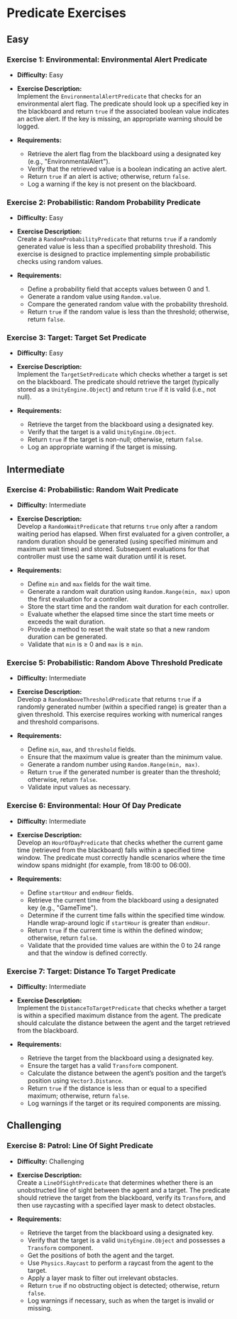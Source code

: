 # Predicate Exercises

## Easy

### Exercise 1: Environmental: Environmental Alert Predicate

- **Difficulty:** Easy  
- **Exercise Description:**  
  Implement the `EnvironmentalAlertPredicate` that checks for an environmental alert flag. The predicate should look up a specified key in the blackboard and return `true` if the associated boolean value indicates an active alert. If the key is missing, an appropriate warning should be logged.

- **Requirements:**
  - Retrieve the alert flag from the blackboard using a designated key (e.g., "EnvironmentalAlert").
  - Verify that the retrieved value is a boolean indicating an active alert.
  - Return `true` if an alert is active; otherwise, return `false`.
  - Log a warning if the key is not present on the blackboard.

### Exercise 2: Probabilistic: Random Probability Predicate

- **Difficulty:** Easy  
- **Exercise Description:**  
  Create a `RandomProbabilityPredicate` that returns `true` if a randomly generated value is less than a specified probability threshold. This exercise is designed to practice implementing simple probabilistic checks using random values.

- **Requirements:**
  - Define a probability field that accepts values between 0 and 1.
  - Generate a random value using `Random.value`.
  - Compare the generated random value with the probability threshold.
  - Return `true` if the random value is less than the threshold; otherwise, return `false`.

### Exercise 3: Target: Target Set Predicate

- **Difficulty:** Easy  
- **Exercise Description:**  
  Implement the `TargetSetPredicate` which checks whether a target is set on the blackboard. The predicate should retrieve the target (typically stored as a `UnityEngine.Object`) and return `true` if it is valid (i.e., not null).

- **Requirements:**
  - Retrieve the target from the blackboard using a designated key.
  - Verify that the target is a valid `UnityEngine.Object`.
  - Return `true` if the target is non-null; otherwise, return `false`.
  - Log an appropriate warning if the target is missing.

## Intermediate

### Exercise 4: Probabilistic: Random Wait Predicate

- **Difficulty:** Intermediate  
- **Exercise Description:**  
  Develop a `RandomWaitPredicate` that returns `true` only after a random waiting period has elapsed. When first evaluated for a given controller, a random duration should be generated (using specified minimum and maximum wait times) and stored. Subsequent evaluations for that controller must use the same wait duration until it is reset.

- **Requirements:**
  - Define `min` and `max` fields for the wait time.
  - Generate a random wait duration using `Random.Range(min, max)` upon the first evaluation for a controller.
  - Store the start time and the random wait duration for each controller.
  - Evaluate whether the elapsed time since the start time meets or exceeds the wait duration.
  - Provide a method to reset the wait state so that a new random duration can be generated.
  - Validate that `min` is ≥ 0 and `max` is ≥ `min`.

### Exercise 5: Probabilistic: Random Above Threshold Predicate

- **Difficulty:** Intermediate  
- **Exercise Description:**  
  Develop a `RandomAboveThresholdPredicate` that returns `true` if a randomly generated number (within a specified range) is greater than a given threshold. This exercise requires working with numerical ranges and threshold comparisons.

- **Requirements:**
  - Define `min`, `max`, and `threshold` fields.
  - Ensure that the maximum value is greater than the minimum value.
  - Generate a random number using `Random.Range(min, max)`.
  - Return `true` if the generated number is greater than the threshold; otherwise, return `false`.
  - Validate input values as necessary.

### Exercise 6: Environmental: Hour Of Day Predicate

- **Difficulty:** Intermediate  
- **Exercise Description:**  
  Develop an `HourOfDayPredicate` that checks whether the current game time (retrieved from the blackboard) falls within a specified time window. The predicate must correctly handle scenarios where the time window spans midnight (for example, from 18:00 to 06:00).

- **Requirements:**
  - Define `startHour` and `endHour` fields.
  - Retrieve the current time from the blackboard using a designated key (e.g., "GameTime").
  - Determine if the current time falls within the specified time window. Handle wrap-around logic if `startHour` is greater than `endHour`.
  - Return `true` if the current time is within the defined window; otherwise, return `false`.
  - Validate that the provided time values are within the 0 to 24 range and that the window is defined correctly.

### Exercise 7: Target: Distance To Target Predicate

- **Difficulty:** Intermediate  
- **Exercise Description:**  
  Implement the `DistanceToTargetPredicate` that checks whether a target is within a specified maximum distance from the agent. The predicate should calculate the distance between the agent and the target retrieved from the blackboard.

- **Requirements:**
  - Retrieve the target from the blackboard using a designated key.
  - Ensure the target has a valid `Transform` component.
  - Calculate the distance between the agent’s position and the target’s position using `Vector3.Distance`.
  - Return `true` if the distance is less than or equal to a specified maximum; otherwise, return `false`.
  - Log warnings if the target or its required components are missing.

## Challenging

### Exercise 8: Patrol: Line Of Sight Predicate

- **Difficulty:** Challenging  
- **Exercise Description:**  
  Create a `LineOfSightPredicate` that determines whether there is an unobstructed line of sight between the agent and a target. The predicate should retrieve the target from the blackboard, verify its `Transform`, and then use raycasting with a specified layer mask to detect obstacles.

- **Requirements:**
  - Retrieve the target from the blackboard using a designated key.
  - Verify that the target is a valid `UnityEngine.Object` and possesses a `Transform` component.
  - Get the positions of both the agent and the target.
  - Use `Physics.Raycast` to perform a raycast from the agent to the target.
  - Apply a layer mask to filter out irrelevant obstacles.
  - Return `true` if no obstructing object is detected; otherwise, return `false`.
  - Log warnings if necessary, such as when the target is invalid or missing.

